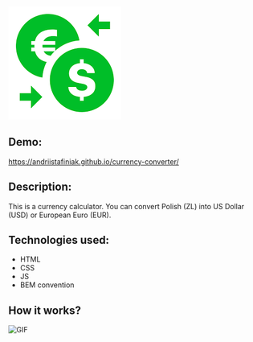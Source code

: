 ![Photo](images/share.png)
## Demo:
https://andriistafiniak.github.io/currency-converter/
## Description:
This is a currency calculator. You can convert Polish (ZL) into US Dollar (USD) or European Euro (EUR).
## Technologies used:
- HTML
- CSS
- JS
- BEM convention

## How it works?

![GIF](https://media.giphy.com/media/v1.Y2lkPTc5MGI3NjExZ245OGd4MDU2cXB1NGk4YnU1c2YwMXpjdmdlazZuNHUyYmJ2ZzBreCZlcD12MV9pbnRlcm5hbF9naWZfYnlfaWQmY3Q9Zw/f4tVKuBiGOlfoG9kKs/giphy.gif)
